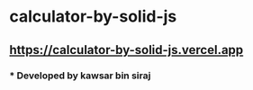 # calculator-by-solid-js 
## https://calculator-by-solid-js.vercel.app
### * Developed by kawsar bin siraj
